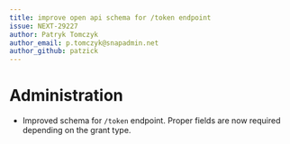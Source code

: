 ```yaml
---
title: improve open api schema for /token endpoint
issue: NEXT-29227
author: Patryk Tomczyk
author_email: p.tomczyk@snapadmin.net
author_github: patzick
---
```


# Administration

-   Improved schema for `/token` endpoint. Proper fields are now required depending on the grant type.
